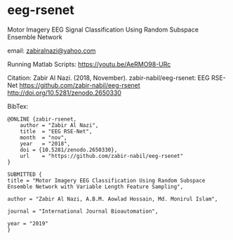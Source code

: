 # eeg-rsenet
Motor Imagery EEG Signal Classification Using Random Subspace Ensemble Network

email: zabiralnazi@yahoo.com

Running Matlab Scripts: https://youtu.be/AeRMO98-URc

Citation: Zabir Al Nazi. (2018, November). zabir-nabil/eeg-rsenet: EEG RSE-Net https://github.com/zabir-nabil/eeg-rsenet  http://doi.org/10.5281/zenodo.2650330

BibTex: 

```
@ONLINE {zabir-rsenet,
    author = "Zabir Al Nazi",
    title  = "EEG RSE-Net",
    month  = "nov",
    year   = "2018",
    doi = {10.5281/zenodo.2650330},
    url    = "https://github.com/zabir-nabil/eeg-rsenet"
}
```


```
SUBMITTED {
title = "Motor Imagery EEG Classification Using Random Subspace Ensemble Network with Variable Length Feature Sampling",

author = "Zabir Al Nazi, A.B.M. Aowlad Hossain, Md. Monirul Islam",

journal = "International Journal Bioautomation",

year = "2019"
}
```
